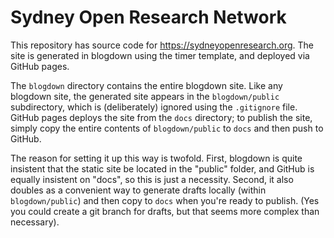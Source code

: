 
<!-- README.md is generated from README.Rmd. Please edit that file -->
Sydney Open Research Network
============================

This repository has source code for <https://sydneyopenresearch.org>. The site is generated in blogdown using the timer template, and deployed via GitHub pages.

The `blogdown` directory contains the entire blogdown site. Like any blogdown site, the generated site appears in the `blogdown/public` subdirectory, which is (deliberately) ignored using the `.gitignore` file. GitHub pages deploys the site from the `docs` directory; to publish the site, simply copy the entire contents of `blogdown/public` to `docs` and then push to GitHub.

The reason for setting it up this way is twofold. First, blogdown is quite insistent that the static site be located in the "public" folder, and GitHub is equally insistent on "docs", so this is just a necessity. Second, it also doubles as a convenient way to generate drafts locally (within `blogdown/public`) and then copy to `docs` when you're ready to publish. (Yes you could create a git branch for drafts, but that seems more complex than necessary).
